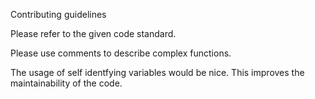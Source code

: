 Contributing guidelines

Please refer to the given code standard.

Please use comments to describe complex functions.

The usage of self identfying variables would be nice. This improves the maintainability of the code.
